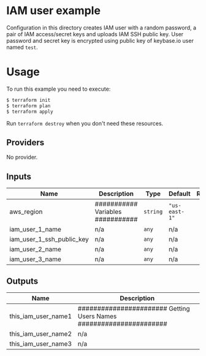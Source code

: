 # IAM user example

Configuration in this directory creates IAM user with a random password, a pair of IAM access/secret keys and uploads IAM SSH public key.
User password and secret key is encrypted using public key of keybase.io user named `test`.

# Usage

To run this example you need to execute:

```bash
$ terraform init
$ terraform plan
$ terraform apply
```

Run `terraform destroy` when you don't need these resources.

<!-- BEGINNING OF PRE-COMMIT-TERRAFORM DOCS HOOK -->
## Providers

No provider.

## Inputs

| Name | Description | Type | Default | Required |
|------|-------------|------|---------|:-----:|
| aws\_region | ########### Variables ########### | `string` | `"us-east-1"` | no |
| iam\_user\_1\_name | n/a | `any` | n/a | yes |
| iam\_user\_1\_ssh\_public\_key | n/a | `any` | n/a | yes |
| iam\_user\_2\_name | n/a | `any` | n/a | yes |
| iam\_user\_3\_name | n/a | `any` | n/a | yes |

## Outputs

| Name | Description |
|------|-------------|
| this\_iam\_user\_name1 | ####################### Getting Users Names ####################### |
| this\_iam\_user\_name2 | n/a |
| this\_iam\_user\_name3 | n/a |

<!-- END OF PRE-COMMIT-TERRAFORM DOCS HOOK -->

